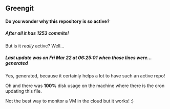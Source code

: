 ## Greengit

#### Do you wonder why this repository is so active?

##### After all it has 1253 commits!

But is it *really* active? Well...

##### Last update was on Fri Mar 22 at 06:25:01 when those lines were... generated

Yes, generated, because it certainly helps a lot to have such an active repo!

Oh and there was **100%** disk usage on the machine
where there is the cron updating this file.

Not the best way to monitor a VM in the cloud but it works! :)
